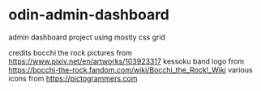 # odin-admin-dashboard


admin dashboard project using mostly css grid


credits
bocchi the rock pictures from https://www.pixiv.net/en/artworks/103923317
kessoku band logo from https://bocchi-the-rock.fandom.com/wiki/Bocchi_the_Rock!_Wiki
various icons from https://pictogrammers.com